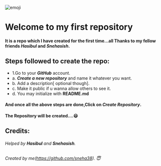 ![emoji](sneha1rRepo/Emoji702.png)
# **Welcome to my first repository**
#### It is a repo which I have created for the first time...all Thanks to my fellow friends *Hasibul* and *Snehasish*.

## **Steps followed to create the repo:**
- 1.Go to your ***GitHub*** account.
 -  a. ***Create a new repository*** and name it whatever you want. 
 -  b. Add a description[ optional though].
 -  c. Make it public if u wanna allow others to see it.
 -  d. You may initialize with **README.md** 
#### And once all the above steps are done,Click on ***Create Repository***.
#### The Repository will be created....:smiley:

## **Credits:**
###### Helped by ***Hasibul*** and ***Snehasish***.
###### Created by me(https://github.com/sneha38). :innocent:


